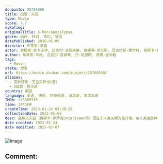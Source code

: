 ```yaml
---
doubanId: 25786060
title: 战警：天启
type: Movie
score: 7.7
myRating: 
originalTitle: X-Men:Apocalypse
genre: 动作, 科幻, 奇幻, 冒险
datePublished: 2016-05-09
director: 布莱恩·辛格
actor: 詹姆斯·麦卡沃伊, 迈克尔·法斯宾德, 詹妮弗·劳伦斯, 尼古拉斯·霍尔特, 奥斯卡·伊萨克, 罗丝·伯恩, 埃文·彼得斯, 休·杰克曼, 乔什·赫尔曼, 苏菲·特纳, 泰伊·谢里丹, 卢卡斯·提尔, 柯蒂·斯密特, 本·哈迪, 亚历山德拉·希普, 拉娜·康多, 奥立薇娅·玛恩, 贾斯汀·费尔宾格, ·麦吉本, 詹姆斯·马洛赫, 艾玛·艾丽·帕特森, 斯坦·李, 张欣, undefined, 斯蒂夫·博加尔特, 约翰·奥特曼, 泽拉·莱弗曼, 艾丽·西蒂, 弗雷泽·艾奇逊, 莫妮卡·甘德顿, 曼努尔·泰德罗斯, 安东尼·科尼切尼, 乔安妮·博兰德, 卡罗林纳·巴特察克, 杰森·德里恩, 克里斯托弗·, 泽利科·伊万内克, 津成雨, undefined, 康拉德·科茨, 托马斯·勒马尔奎斯
author: 布莱恩·辛格, 迈克尔·道赫蒂, 丹·哈里斯, 西蒙·金伯格
tags:
  - Movie
state: 想看
url: https://movie.douban.com/subject/25786060/
aliases:
  - 变种特攻：天启灭世战(港)
  - X战警：启示录
country: 美国
language: 英语, 德语, 阿拉伯语, 波兰语, 古埃及语
IMDb: tt3385516
time: 144分钟
createTime: 2023-01-24 01:30:29
collectionDate: 2022-05-09
desc: 变种人天启（奥斯卡·伊萨克OscarIsaac饰）诞生于人类文明的最开端，被人类当做神一般敬仰膜拜，然而，这样的他，却遭到了他最蔑视的人类的背叛，被埋葬于废墟石砾之下，一晃眼就是数千年过去。一...
date created: 2023-01-24
date modified: 2023-03-07
---
```


![image](p2352321614.jpg)

Comment:
---
